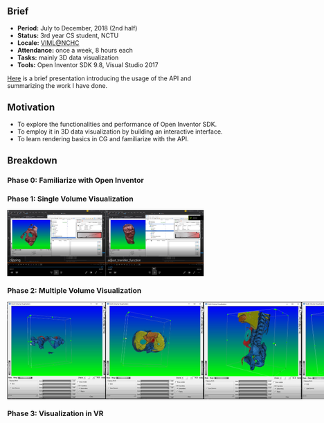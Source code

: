 ## Brief
- **Period:** July to December, 2018 (2nd half)
- **Status:** 3rd year CS student, NCTU
- **Locale:** [VIML@NCHC](http://viml.nchc.org.tw/home/)
- **Attendance:** once a week, 8 hours each
- **Tasks:** mainly 3D data visualization
- **Tools:** Open Inventor SDK 9.8, Visual Studio 2017

[Here](https://drive.google.com/open?id=1oIqtGDZVdxteLaew-9zQLW-10UpUObEf) is a brief presentation introducing the usage of the API and summarizing the work I have done.

## Motivation
- To explore the functionalities and performance of Open Inventor SDK.
- To employ it in 3D data visualization by building an interactive interface.
- To learn rendering basics in CG and familiarize with the API.
## Breakdown
### Phase 0: Familiarize with Open Inventor
### Phase 1: Single Volume Visualization
<div style="display: flex;">
  <img src="single_volume/cp.png" style="margin:10 auto;" width="45%" />
  <img src="single_volume/tf.png" style="margin:10 auto;" width="45%" />
</div>

### Phase 2: Multiple Volume Visualization
<div style="display: flex;">
  <img src="multiple_volume/mv1.PNG" style="margin:10 auto;" width="45%" />
  <img src="multiple_volume/mv2.PNG" style="margin:10 auto;" width="45%" />
  <img src="multiple_volume/mv4.PNG" style="margin:10 auto;" width="45%" />
  <img src="multiple_volume/mv5.PNG" style="margin:10 auto;" width="45%" />
</div>

### Phase 3: Visualization in VR

